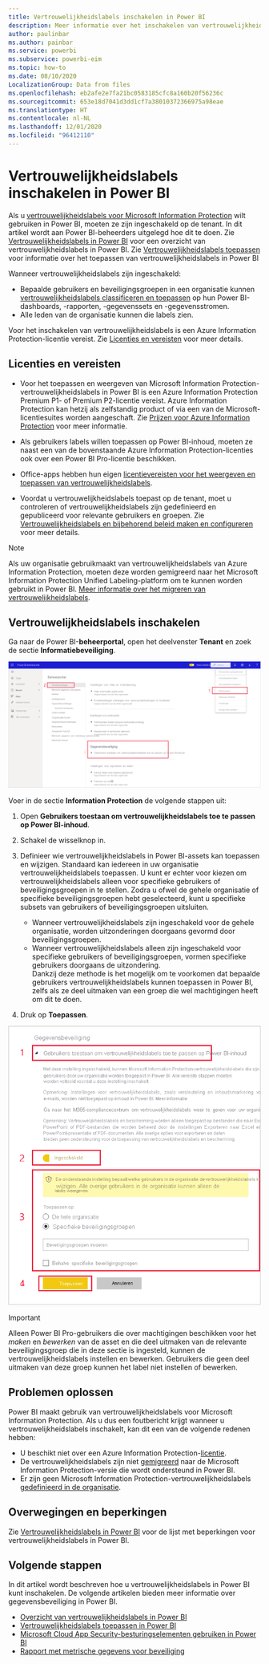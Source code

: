 ```yaml
---
title: Vertrouwelijkheidslabels inschakelen in Power BI
description: Meer informatie over het inschakelen van vertrouwelijkheidslabels in Power BI
author: paulinbar
ms.author: painbar
ms.service: powerbi
ms.subservice: powerbi-eim
ms.topic: how-to
ms.date: 08/10/2020
LocalizationGroup: Data from files
ms.openlocfilehash: eb2afe2e7fa21bc0583185cfc8a160b20f56236c
ms.sourcegitcommit: 653e18d7041d3dd1cf7a38010372366975a98eae
ms.translationtype: HT
ms.contentlocale: nl-NL
ms.lasthandoff: 12/01/2020
ms.locfileid: "96412110"
---
```

# <a name="enable-sensitivity-labels-in-power-bi"></a>Vertrouwelijkheidslabels inschakelen in Power BI

Als u [vertrouwelijkheidslabels voor Microsoft Information Protection](/microsoft-365/compliance/sensitivity-labels) wilt gebruiken in Power BI, moeten ze zijn ingeschakeld op de tenant. In dit artikel wordt aan Power BI-beheerders uitgelegd hoe dit te doen. Zie [Vertrouwelijkheidslabels in Power BI](service-security-sensitivity-label-overview.md) voor een overzicht van vertrouwelijkheidslabels in Power BI. Zie [Vertrouwelijkheidslabels toepassen](./service-security-apply-data-sensitivity-labels.md) voor informatie over het toepassen van vertrouwelijkheidslabels in Power BI 

Wanneer vertrouwelijkheidslabels zijn ingeschakeld:

* Bepaalde gebruikers en beveiligingsgroepen in een organisatie kunnen [vertrouwelijkheidslabels classificeren en toepassen](./service-security-apply-data-sensitivity-labels.md) op hun Power BI-dashboards, -rapporten, -gegevenssets en -gegevensstromen.
* Alle leden van de organisatie kunnen die labels zien.

Voor het inschakelen van vertrouwelijkheidslabels is een Azure Information Protection-licentie vereist. Zie [Licenties en vereisten](#licensing-and-requirements) voor meer details.

## <a name="licensing-and-requirements"></a>Licenties en vereisten

* Voor het toepassen en weergeven van Microsoft Information Protection-vertrouwelijkheidslabels in Power BI is een Azure Information Protection Premium P1- of Premium P2-licentie vereist. Azure Information Protection kan hetzij als zelfstandig product of via een van de Microsoft-licentiesuites worden aangeschaft. Zie [Prijzen voor Azure Information Protection](https://azure.microsoft.com/pricing/details/information-protection/) voor meer informatie.

* Als gebruikers labels willen toepassen op Power BI-inhoud, moeten ze naast een van de bovenstaande Azure Information Protection-licenties ook over een Power BI Pro-licentie beschikken.

* Office-apps hebben hun eigen [licentievereisten voor het weergeven en toepassen van vertrouwelijkheidslabels]( https://docs.microsoft.com/microsoft-365/compliance/get-started-with-sensitivity-labels#subscription-and-licensing-requirements-for-sensitivity-labels ).

* Voordat u vertrouwelijkheidslabels toepast op de tenant, moet u controleren of vertrouwelijkheidslabels zijn gedefinieerd en gepubliceerd voor relevante gebruikers en groepen. Zie [Vertrouwelijkheidslabels en bijbehorend beleid maken en configureren](/microsoft-365/compliance/create-sensitivity-labels) voor meer details.

>[!NOTE]
> Als uw organisatie gebruikmaakt van vertrouwelijkheidslabels van Azure Information Protection, moeten deze worden gemigreerd naar het Microsoft Information Protection Unified Labeling-platform om te kunnen worden gebruikt in Power BI. [Meer informatie over het migreren van vertrouwelijkheidslabels](/azure/information-protection/configure-policy-migrate-labels).

## <a name="enable-sensitivity-labels"></a>Vertrouwelijkheidslabels inschakelen

Ga naar de Power BI-**beheerportal**, open het deelvenster **Tenant** en zoek de sectie **Informatiebeveiliging**.

![De sectie Information Protection zoeken](media/service-security-enable-data-sensitivity-labels/enable-data-sensitivity-labels-01.png)

Voer in de sectie **Information Protection** de volgende stappen uit:
1. Open **Gebruikers toestaan om vertrouwelijkheidslabels toe te passen op Power BI-inhoud**.
1. Schakel de wisselknop in.
1. Definieer wie vertrouwelijkheidslabels in Power BI-assets kan toepassen en wijzigen. Standaard kan iedereen in uw organisatie vertrouwelijkheidslabels toepassen. U kunt er echter voor kiezen om vertrouwelijkheidslabels alleen voor specifieke gebruikers of beveiligingsgroepen in te stellen. Zodra u ofwel de gehele organisatie of specifieke beveiligingsgroepen hebt geselecteerd, kunt u specifieke subsets van gebruikers of beveiligingsgroepen uitsluiten.
   
   * Wanneer vertrouwelijkheidslabels zijn ingeschakeld voor de gehele organisatie, worden uitzonderingen doorgaans gevormd door beveiligingsgroepen.
   * Wanneer vertrouwelijkheidslabels alleen zijn ingeschakeld voor specifieke gebruikers of beveiligingsgroepen, vormen specifieke gebruikers doorgaans de uitzondering.  
    Dankzij deze methode is het mogelijk om te voorkomen dat bepaalde gebruikers vertrouwelijkheidslabels kunnen toepassen in Power BI, zelfs als ze deel uitmaken van een groep die wel machtigingen heeft om dit te doen.

1. Druk op **Toepassen**.

![Vertrouwelijkheidslabels inschakelen](media/service-security-enable-data-sensitivity-labels/enable-data-sensitivity-labels-02.png)

> [!IMPORTANT]
> Alleen Power BI Pro-gebruikers die over machtigingen beschikken voor het *maken*  en *bewerken* van de asset en die deel uitmaken van de relevante beveiligingsgroep die in deze sectie is ingesteld, kunnen de vertrouwelijkheidslabels instellen en bewerken. Gebruikers die geen deel uitmaken van deze groep kunnen het label niet instellen of bewerken.  

## <a name="troubleshooting"></a>Problemen oplossen

Power BI maakt gebruik van vertrouwelijkheidslabels voor Microsoft Information Protection. Als u dus een foutbericht krijgt wanneer u vertrouwelijkheidslabels inschakelt, kan dit een van de volgende redenen hebben:

* U beschikt niet over een Azure Information Protection-[licentie](#licensing-and-requirements).
* De vertrouwelijkheidslabels zijn niet [gemigreerd](#enable-sensitivity-labels) naar de Microsoft Information Protection-versie die wordt ondersteund in Power BI.
* Er zijn geen Microsoft Information Protection-vertrouwelijkheidslabels [gedefinieerd in de organisatie](#enable-sensitivity-labels).

## <a name="considerations-and-limitations"></a>Overwegingen en beperkingen

Zie [Vertrouwelijkheidslabels in Power BI](service-security-sensitivity-label-overview.md#limitations) voor de lijst met beperkingen voor vertrouwelijkheidslabels in Power BI.

## <a name="next-steps"></a>Volgende stappen

In dit artikel wordt beschreven hoe u vertrouwelijkheidslabels in Power BI kunt inschakelen. De volgende artikelen bieden meer informatie over gegevensbeveiliging in Power BI. 

* [Overzicht van vertrouwelijkheidslabels in Power BI](service-security-sensitivity-label-overview.md)
* [Vertrouwelijkheidslabels toepassen in Power BI](./service-security-apply-data-sensitivity-labels.md)
* [Microsoft Cloud App Security-besturingselementen gebruiken in Power BI](service-security-using-microsoft-cloud-app-security-controls.md)
* [Rapport met metrische gegevens voor beveiliging](service-security-data-protection-metrics-report.md)